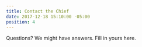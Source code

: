 ```yaml
---
title: Contact the Chief
date: 2017-12-18 15:10:00 -05:00
position: 4
---
```


Questions? We might have answers.
Fill in yours here.
